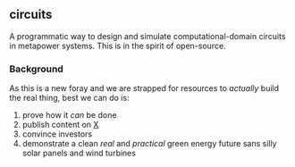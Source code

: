 ## circuits

A programmatic way to design and simulate computational-domain circuits in metapower systems. This is in the spirit of open-source.

### Background

As this is a new foray and we are strapped for resources to _actually_ build the real thing, best we can do is:

1. prove how it _can_ be done
2. publish content on [X](https://twitter.com/cartheur)
3. convince investors
4. demonstrate a clean _real_ and _practical_ green energy future sans silly solar panels and wind turbines

